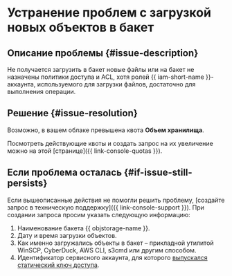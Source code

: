 # Устранение проблем с загрузкой новых объектов в бакет


## Описание проблемы {#issue-description}

Не получается загрузить в бакет новые файлы или на бакет не назначены политики доступа и ACL, хотя ролей {{ iam-short-name }}-аккаунта, используемого для загрузки файлов, достаточно для выполнения операции.

## Решение {#issue-resolution}

Возможно, в вашем облаке превышена квота **Объем хранилища**.

Посмотреть действующие квоты и создать запрос на их увеличение можно на этой [странице]({{ link-console-quotas }}).

## Если проблема осталась {#if-issue-still-persists}

Если вышеописанные действия не помогли решить проблему, [создайте запрос в техническую поддержку]({{ link-console-support }}).
При создании запроса просим указать следующую информацию:

1. Наименование бакета {{ objstorage-name }}.
1. Дату и время загрузки объектов.
1. Как именно загружались объекты в бакет – прикладной утилитой WinSCP, CyberDuck, AWS CLI, s3cmd или другим способом.
1. Идентификатор сервисного аккаунта, для которого [выпускался статический ключ доступа](../../../iam/operations/sa/create-access-key.md).
